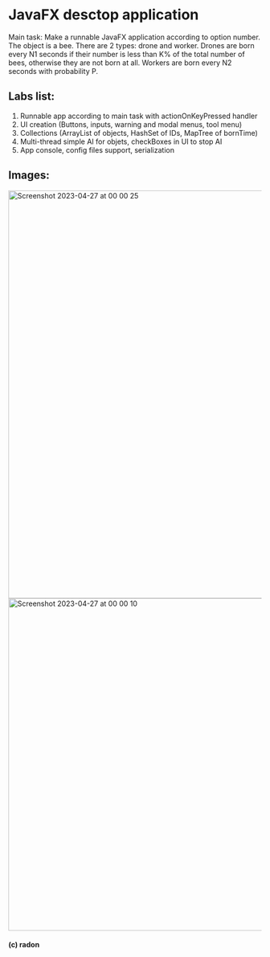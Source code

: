 # JavaFX desctop application

Main task: Make a runnable JavaFX application according to option number. 
The object is a bee. There are 2 types: drone and worker. 
Drones are born every N1 seconds if their number is less than K% of the total number of bees, otherwise they are not born at all. 
Workers are born every N2 seconds with probability P.

## Labs list: 
1) Runnable app according to main task with actionOnKeyPressed handler
2) UI creation (Buttons, inputs, warning and modal menus, tool menu)
3) Collections (ArrayList of objects, HashSet of IDs, MapTree of bornTime)
4) Multi-thread simple AI for objets, checkBoxes in UI to stop AI
5) App console, config files support, serialization

## Images:
<img width="812" alt="Screenshot 2023-04-27 at 00 00 25" src="https://user-images.githubusercontent.com/67727902/234649235-807cd189-c396-4a52-a28a-31d690835924.png">
<img width="662" alt="Screenshot 2023-04-27 at 00 00 10" src="https://user-images.githubusercontent.com/67727902/234649329-d0bdf1f3-9da9-4de8-8f2e-cc28c67c7ba0.png">

#### (с) radon
